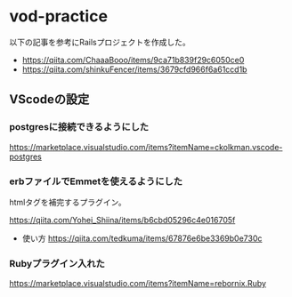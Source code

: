 # vod-practice

以下の記事を参考にRailsプロジェクトを作成した。
- https://qiita.com/ChaaaBooo/items/9ca71b839f29c6050ce0
- https://qiita.com/shinkuFencer/items/3679cfd966f6a61ccd1b

## VScodeの設定
### postgresに接続できるようにした
https://marketplace.visualstudio.com/items?itemName=ckolkman.vscode-postgres
### erbファイルでEmmetを使えるようにした
htmlタグを補完するプラグイン。

https://qiita.com/Yohei_Shiina/items/b6cbd05296c4e016705f

- 使い方
https://qiita.com/tedkuma/items/67876e6be3369b0e730c

### Rubyプラグイン入れた
https://marketplace.visualstudio.com/items?itemName=rebornix.Ruby